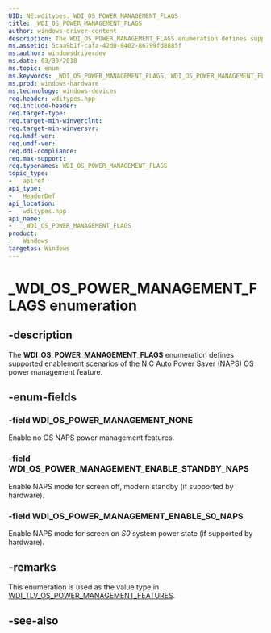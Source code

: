 ```yaml
---
UID: NE:wditypes._WDI_OS_POWER_MANAGEMENT_FLAGS
title: _WDI_OS_POWER_MANAGEMENT_FLAGS
author: windows-driver-content
description: The WDI_OS_POWER_MANAGEMENT_FLAGS enumeration defines supported enablement scenarios of the NIC Auto Power Saver (NAPS) OS power management feature.
ms.assetid: 5caa9b1f-cafa-42d0-8402-86799fd8885f
ms.author: windowsdriverdev
ms.date: 03/30/2018
ms.topic: enum
ms.keywords: _WDI_OS_POWER_MANAGEMENT_FLAGS, WDI_OS_POWER_MANAGEMENT_FLAGS, 
ms.prod: windows-hardware
ms.technology: windows-devices
req.header: wditypes.hpp
req.include-header:
req.target-type:
req.target-min-winverclnt:
req.target-min-winversvr:
req.kmdf-ver:
req.umdf-ver:
req.ddi-compliance:
req.max-support:
req.typenames: WDI_OS_POWER_MANAGEMENT_FLAGS
topic_type: 
-	apiref
api_type: 
-	HeaderDef
api_location: 
-	wditypes.hpp
api_name: 
-	_WDI_OS_POWER_MANAGEMENT_FLAGS
product:
-	Windows
targetos: Windows
---
```


# _WDI_OS_POWER_MANAGEMENT_FLAGS enumeration

## -description

The **WDI_OS_POWER_MANAGEMENT_FLAGS** enumeration defines supported enablement scenarios of the NIC Auto Power Saver (NAPS) OS power management feature.

## -enum-fields

### -field WDI_OS_POWER_MANAGEMENT_NONE 

Enable no OS NAPS power management features.

### -field WDI_OS_POWER_MANAGEMENT_ENABLE_STANDBY_NAPS 

Enable NAPS mode for screen off, modern standby (if supported by hardware).

### -field WDI_OS_POWER_MANAGEMENT_ENABLE_S0_NAPS 

Enable NAPS mode for screen on *S0* system power state (if supported by hardware).

## -remarks

This enumeration is used as the value type in [WDI_TLV_OS_POWER_MANAGEMENT_FEATURES](https://docs.microsoft.com/windows-hardware/drivers/network/wdi-tlv-os-power-management-features).

## -see-also